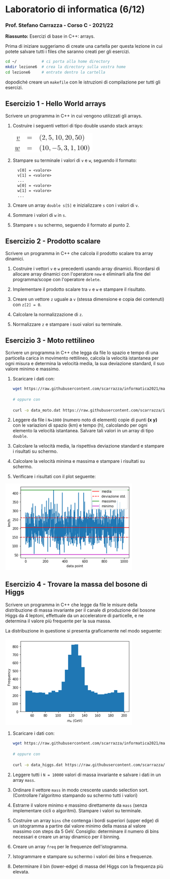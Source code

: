 # Laboratorio di informatica (6/12)
### Prof. Stefano Carrazza - Corso C - 2021/22

**Riassunto:** Esercizi di base in C++: arrays.

Prima di iniziare suggeriamo di create una cartella per questa lezione in cui potete salvare tutti i files che saranno creati per gli esercizi.
```bash
cd ~/           # ci porta alla home directory
mkdir lezione6  # crea la directory sulla vostra home
cd lezione6     # entrate dentro la cartella
```
dopodiché creare un `makefile` con le istruzioni di compilazione per tutti gli esercizi.

## Esercizio 1 - Hello World arrays

Scrivere un programma in C++ in cui vengono utilizzati gli arrays.

1. Costruire i seguenti vettori di tipo double usando stack arrays:

    <img src="images/ex1.png" width="250">

2. Stampare su terminale i valori di `v` e `w`, seguendo il formato:
    ```
      v[0] = <valore>
      v[1] = <valore>
      ...
      w[0] = <valore>
      w[1] = <valore>
      ...
    ```

3. Creare un array `double s[5]` e inizializzare `s` con i valori di `v`.

4. Sommare i valori di `w` in `s`.

5. Stampare `s` su schermo, seguendo il formato al punto 2.

## Esercizio 2 - Prodotto scalare

Scrivere un programma in C++ che calcola il prodotto scalare tra array dinamici.

1. Costruire i vettori `v` e `w` precedenti usando array dinamici. Ricordarsi di allocare array dinamici con l'operatore `new` e eliminarli alla fine del programma/scope con l'operatore `delete`.

2. Implementare il prodotto scalare tra `v` e `w` e stampare il risultato.

3. Creare un vettore `z` uguale a `v` (stessa dimensione e copia dei contenuti) con `z[2] = 0`.

4. Calcolare la normalizzazione di `z`.

5. Normalizzare `z` e stampare i suoi valori su terminale.


## Esercizio 3 - Moto rettilineo

Scrivere un programma in C++ che legga da file lo spazio e tempo di una particella carica in movimento rettilineo, calcola la velocità istantanea per ogni misura e determina la velocità media, la sua deviazione standard, il suo valore minimo e massimo.

1. Scaricare i dati con:
    ```bash
    wget https://raw.githubusercontent.com/scarrazza/informatica2021/master/Lezione_6/data_moto.dat

    # oppure con

    curl -o data_moto.dat https://raw.githubusercontent.com/scarrazza/informatica2021/master/Lezione_6/data_moto.dat
    ```

2. Leggere da file i `N=1000` (numero noto di elementi) copie di punti **(x y)** con le variazioni di spazio (km) e tempo (h), calcolando per ogni elemento la velocità istantanea. Salvare tali valori in un array di tipo `double`.

3. Calcolare la velocità media, la rispettiva deviazione standard e stampare i risultati su schermo.

4. Calcolare la velocità minima e massima e stampare i risultati su schermo.

5. Verificare i risultati con il plot seguente:

<img src="images/moto.png" width="400">


## Esercizio 4 - Trovare la massa del bosone di Higgs

Scrivere un programma in C++ che legge da file le misure della distribuzione di massa invariante per il canale di produzione del bosone Higgs da 4 leptoni, effettuale da un acceleratore di particelle, e ne determina il valore più frequente per la sua massa.

La distribuzione in questione si presenta graficamente nel modo seguente:

<img src="images/higgs.png" width="400">

1. Scaricare i dati con:
    ```bash
    wget https://raw.githubusercontent.com/scarrazza/informatica2021/master/Lezione_6/data_higgs.dat

    # oppure con

    curl -o data_higgs.dat https://raw.githubusercontent.com/scarrazza/informatica2021/master/Lezione_6/data_higgs.dat
    ```

2. Leggere tutti i `N = 10000` valori di massa invariante e salvare i dati in un array `mass`.

3. Ordinare il vettore `mass` in modo crescente usando selection sort. (Controllare l'algoritmo stampando su schermo tutti i valori)

4. Estrarre il valore minimo e massimo direttamente da `mass` (senza implementare cicli o algoritmi). Stampare i valori su terminale.

5. Costruire un array `bins` che contenga i bordi superiori (upper edge) di un istogramma a partire dal valore minimo della massa al valore massimo con steps da 5 GeV. Consiglio: determinare il numero di bins necessari e creare un array dinamico per il binning.

6. Creare un array `freq` per le frequenze dell'istogramma.

7. Istogrammare e stampare su schermo i valori dei bins e frequenze.

8. Determinare il bin (lower-edge) di massa del Higgs con la frequenza più elevata.
